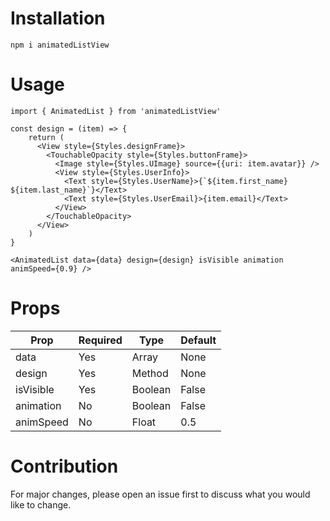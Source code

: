 #  Installation

`npm i animatedListView`

# Usage

`import { AnimatedList } from 'animatedListView'`

```
const design = (item) => {
    return (
      <View style={Styles.designFrame}>
        <TouchableOpacity style={Styles.buttonFrame}>
          <Image style={Styles.UImage} source={{uri: item.avatar}} />
          <View style={Styles.UserInfo}>
            <Text style={Styles.UserName}>{`${item.first_name} ${item.last_name}`}</Text>
            <Text style={Styles.UserEmail}>{item.email}</Text>
          </View>
        </TouchableOpacity>
      </View>
    )
}
```

`<AnimatedList data={data} design={design} isVisible animation animSpeed={0.9} />`

# Props

<table>
    <thead>
        <tr>
            <th>Prop</th>
            <th>Required</th>
            <th>Type</th>
            <th>Default</th>
        </tr>
    </thead>
    <tbody>
        <tr>
            <td>data</td>
            <td>Yes</td>
            <td>Array</td>
            <td>None</td>
        </tr>
        <tr>
            <td>design</td>
            <td>Yes</td>
            <td>Method</td>
            <td>None</td>
        </tr>
        <tr>
            <td>isVisible</td>
            <td>Yes</td>
            <td>Boolean</td>
            <td>False</td>
        </tr>
        <tr>
            <td>animation</td>
            <td>No</td>
            <td>Boolean</td>
            <td>False</td>
        </tr>
        <tr>
            <td>animSpeed</td>
            <td>No</td>
            <td>Float</td>
            <td>0.5</td>
        </tr>
    </tbody>
</table>

# Contribution

For major changes, please open an issue first to discuss what you would like to change.